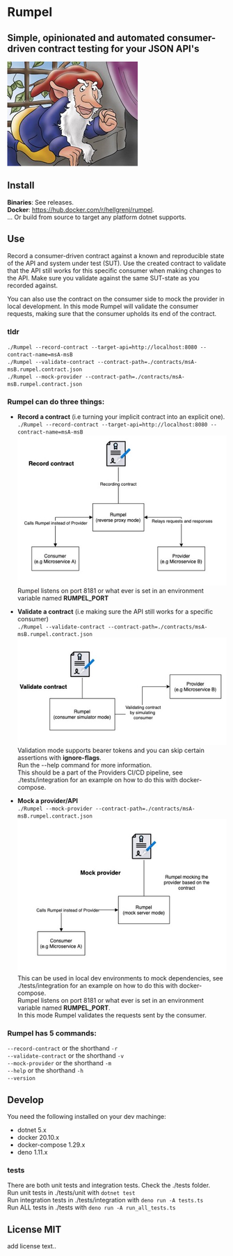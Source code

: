 # Rumpel
## Simple, opinionated and automated consumer-driven contract testing for your JSON API's


![./img/rumpel.jpeg](./img/rumpel.jpeg)

## Install   
**Binaries**: See releases.  
**Docker**:   https://hub.docker.com/r/hellgrenj/rumpel.  
... Or build from source to target any platform dotnet supports.  

## Use


Record a consumer-driven contract against a known and reproducible state of the API and system under test (SUT). Use the created contract to validate that the API still works for this specific consumer when making changes to the API. Make sure you validate against the same SUT-state as you recorded against.  

You can also use the contract on the consumer side to mock the provider in local development. In this mode Rumpel will validate the consumer requests, making sure that the consumer upholds its end of the contract.  

### tldr
``./Rumpel --record-contract --target-api=http://localhost:8080 --contract-name=msA-msB``  
``./Rumpel --validate-contract --contract-path=./contracts/msA-msB.rumpel.contract.json``  
``./Rumpel --mock-provider --contract-path=./contracts/msA-msB.rumpel.contract.json``  
### Rumpel can do three things: 
- **Record a contract** (i.e turning your implicit contract into an explicit one).  
``./Rumpel --record-contract --target-api=http://localhost:8080 --contract-name=msA-msB``  
![./img/recording.jpg](./img/recording.jpg)   
Rumpel listens on port 8181 or what ever is set in an environment variable named **RUMPEL_PORT**  
- **Validate a contract** (i.e making sure the API still works for a specific consumer)  
``./Rumpel --validate-contract --contract-path=./contracts/msA-msB.rumpel.contract.json``  
![./img/validating.jpg](./img/validating.jpg)     
Validation mode supports bearer tokens and you can skip certain assertions with   **ignore-flags**.     
Run the --help command for more information.   
This should be a part of the Providers CI/CD pipeline, see ./tests/integration for an example on how to do this with docker-compose.  
  
- **Mock a provider/API**   
``./Rumpel --mock-provider --contract-path=./contracts/msA-msB.rumpel.contract.json``  
![./img/mocking.jpg](./img/mocking.jpg)  
This can be used in local dev environments to mock dependencies, see ./tests/integration for an example on how to do this with docker-compose.  
Rumpel listens on port 8181 or what ever is set in an environment variable named **RUMPEL_PORT**.     
In this mode Rumpel validates the requests sent by the consumer.  
### Rumpel has 5 commands:

``--record-contract`` or the shorthand ``-r``  
``--validate-contract`` or the shorthand ``-v``  
``--mock-provider`` or the shorthand ``-m``  
``--help`` or the shorthand ``-h``  
``--version``   

## Develop 

You need the following installed on your dev machinge:  
* dotnet 5.x
* docker 20.10.x
* docker-compose 1.29.x
* deno 1.11.x

### tests
There are both unit tests and integration tests. Check the ./tests folder.    
Run unit tests in ./tests/unit with ``dotnet test``   
Run integration tests in ./tests/integration with ``deno run -A tests.ts``   
Run ALL tests in ./tests with ``deno run -A run_all_tests.ts`` 



## License MIT

add license text..


